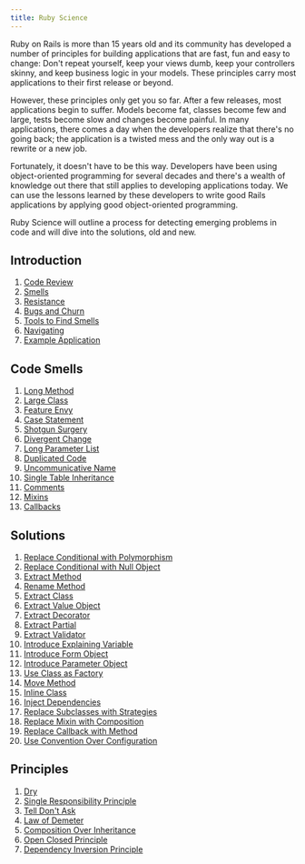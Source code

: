 ```yaml
---
title: Ruby Science
---
```


Ruby on Rails is more than 15 years old and its community has developed a number
of principles for building applications that are fast, fun and easy to change: 
Don't repeat yourself, keep your views dumb, keep your controllers skinny, and
keep business logic in your models. These principles carry most applications to
their first release or beyond.

However, these principles only get you so far. After a few releases, most
applications begin to suffer. Models become fat, classes become few and large,
tests become slow and changes become painful. In many applications, there
comes a day when the developers realize that there's no going back; the
application is a twisted mess and the only way out is a rewrite or a new job.

Fortunately, it doesn't have to be this way. Developers have been using
object-oriented programming for several decades and there's a wealth of
knowledge out there that still applies to developing applications today. We can
use the lessons learned by these developers to write good Rails applications by
applying good object-oriented programming.

Ruby Science will outline a process for detecting emerging problems in code and
will dive into the solutions, old and new.

## Introduction

1. [Code Review](book/introduction/code_review.md)
2. [Smells](book/introduction/smells.md)
3. [Resistance](book/introduction/resistance.md)
4. [Bugs and Churn](book/introduction/bugs_and_churn.md)
5. [Tools to Find Smells](book/introduction/tools_to_find_smells.md)
6. [Navigating](book/introduction/navigating.md)
7. [Example Application](book/introduction/example_application.md)

## Code Smells

1. [Long Method](book/code_smells/long_method.md)
2. [Large Class](book/code_smells/large_class.md)
3. [Feature Envy](book/code_smells/feature_envy.md)
4. [Case Statement](book/code_smells/case_statement.md)
5. [Shotgun Surgery](book/code_smells/shotgun_surgery.md)
6. [Divergent Change](book/code_smells/divergent_change.md)
7. [Long Parameter List](book/code_smells/long_parameter_list.md)
8. [Duplicated Code](book/code_smells/duplicated_code.md)
9. [Uncommunicative Name](book/code_smells/uncommunicative_name.md)
10. [Single Table Inheritance](book/code_smells/sti.md)
11. [Comments](book/code_smells/comments.md)
12. [Mixins](book/code_smells/mixin.md)
13. [Callbacks](book/code_smells/callback.md)

## Solutions

1. [Replace Conditional with Polymorphism](book/solutions/replace_conditional_with_polymorphism.md)
2. [Replace Conditional with Null Object](book/solutions/replace_conditional_with_null_object.md)
3. [Extract Method](book/solutions/extract_method.md)
4. [Rename Method](book/solutions/rename_method.md)
5. [Extract Class](book/solutions/extract_class.md)
6. [Extract Value Object](book/solutions/extract_value_object.md)
7. [Extract Decorator](book/solutions/extract_decorator.md)
8. [Extract Partial](book/solutions/extract_partial.md)
9. [Extract Validator](book/solutions/extract_validator.md)
10. [Introduce Explaining Variable](book/solutions/introduce_explaining_variable.md)
11. [Introduce Form Object](book/solutions/introduce_form_object.md)
12. [Introduce Parameter Object](book/solutions/introduce_parameter_object.md)
13. [Use Class as Factory](book/solutions/use_class_as_factory.md)
14. [Move Method](book/solutions/move_method.md)
15. [Inline Class](book/solutions/inline_class.md)
16. [Inject Dependencies](book/solutions/inject_dependencies.md)
17. [Replace Subclasses with Strategies](book/solutions/replace_subclasses_with_strategies.md)
18. [Replace Mixin with Composition](book/solutions/replace_mixin_with_composition.md)
19. [Replace Callback with Method](book/solutions/replace_callback_with_method.md)
20. [Use Convention Over Configuration](book/solutions/use_convention_over_configuration.md)

## Principles

1. [Dry](book/principles/dry.md)
2. [Single Responsibility Principle](book/principles/single_responsibility_principle.md)
3. [Tell Don't Ask](book/principles/tell_dont_ask.md)
4. [Law of Demeter](book/principles/law_of_demeter.md)
5. [Composition Over Inheritance](book/principles/composition_over_inheritance.md)
6. [Open Closed Principle](book/principles/open_closed_principle.md)
7. [Dependency Inversion Principle](book/principles/dependency_inversion_principle.md)
